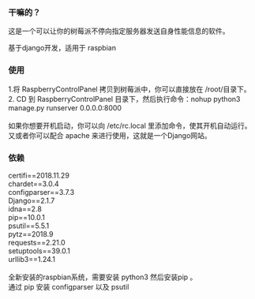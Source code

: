 <h3>干嘛的？</h3>
<p>这是一个可以让你的树莓派不停向指定服务器发送自身性能信息的软件。</p>
<p>基于django开发，适用于 raspbian 
<p></p>
<p></p>
<h3>使用</h3>
1.将 RaspberryControlPanel 拷贝到树莓派中，你可以直接放在 /root/目录下。</br>
2. CD 到 RaspberryControlPanel 目录下，然后执行命令：nohup python3 manage.py runserver 0.0.0.0:8000</br>
<br/>
如果你想要开机启动，你可以向 /etc/rc.local 里添加命令，使其开机自动运行。</br>
又或者你可以配合 apache 来进行使用，这就是一个Django网站。

<h3>依赖</h3>
certifi==2018.11.29 </br>
chardet==3.0.4</br>
configparser==3.7.3</br>
Django==2.1.7</br>
idna==2.8</br>
pip==10.0.1</br>
psutil==5.5.1</br>
pytz==2018.9</br>
requests==2.21.0</br>
setuptools==39.0.1</br>
urllib3==1.24.1</br>
</br>
全新安装的raspbian系统，需要安装 python3 然后安装pip 。</br>
通过 pip 安装 configparser 以及 psutil


